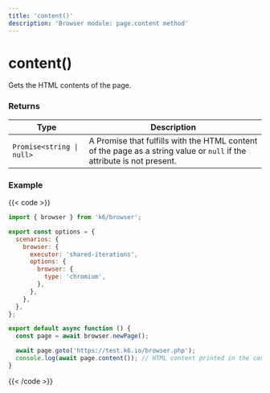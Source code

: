 ```yaml
---
title: 'content()'
description: 'Browser module: page.content method'
---
```


# content()

Gets the HTML contents of the page.

### Returns

| Type                      | Description                                                                                                            |
| ------------------------- | ---------------------------------------------------------------------------------------------------------------------- |
| `Promise<string \| null>` | A Promise that fulfills with the HTML content of the page as a string value or `null` if the attribute is not present. |

### Example

{{< code >}}

```javascript
import { browser } from 'k6/browser';

export const options = {
  scenarios: {
    browser: {
      executor: 'shared-iterations',
      options: {
        browser: {
          type: 'chromium',
        },
      },
    },
  },
};

export default async function () {
  const page = await browser.newPage();

  await page.goto('https://test.k6.io/browser.php');
  console.log(await page.content()); // HTML content printed in the console
}
```

{{< /code >}}
